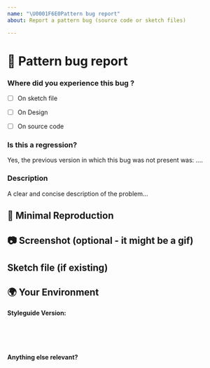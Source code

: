 ```yaml
---
name: "\U0001F6E0️Pattern bug report"
about: Report a pattern bug (source code or sketch files)

---
```

<!--🔅🔅🔅🔅🔅🔅🔅🔅🔅🔅🔅🔅🔅🔅🔅🔅🔅🔅🔅🔅🔅🔅🔅🔅🔅🔅🔅🔅🔅🔅🔅

Oh hi there! 😄

To expedite issue processing please search open and closed issues before submitting a new one.
Existing issues often contain information about workarounds, resolution, or progress updates.

🔅🔅🔅🔅🔅🔅🔅🔅🔅🔅🔅🔅🔅🔅🔅🔅🔅🔅🔅🔅🔅🔅🔅🔅🔅🔅🔅🔅🔅🔅🔅🔅🔅-->


# 🐞 Pattern bug report

### Where did you experience this bug ?
	
- [ ] On sketch file
- [ ] On Design
- [ ] On source code


### Is this a regression?

<!-- Did this behavior use to work in the previous version? -->
<!-- ✍️--> Yes, the previous version in which this bug was not present was: ....


### Description

<!-- ✍️--> A clear and concise description of the problem...

## 🔬 Minimal Reproduction

## 📷 Screenshot (optional - it might be a gif)

## Sketch file (if existing)

<!--
Please explain minimal reproduction of the issue
-->

## 🌍  Your Environment

**Styleguide Version:**
<pre><code>
<!-- run `ng version` and paste output below -->
<!-- ✍️-->

</code></pre>

**Anything else relevant?**
<!-- ✍️Is this a browser specific issue? If so, please specify the browser and version. -->
<!-- ✍️Do you have specific setup for sketch, plugins, etc...  -->
<!-- ✍️Do any of these matter: operating system, IDE, package manager, HTTP server, ...? If so, please mention it below. -->


<!--Learn more about our [workflow](https://github.com/adeo/design-system--styleguide/wiki) for requests-->